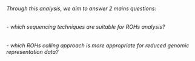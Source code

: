###### Through this analysis, we aim to answer 2 mains questions:
######   - which sequencing techniques are suitable for ROHs analysis? 
######   - which ROHs calling approach is more appropriate for reduced genomic representation data?
